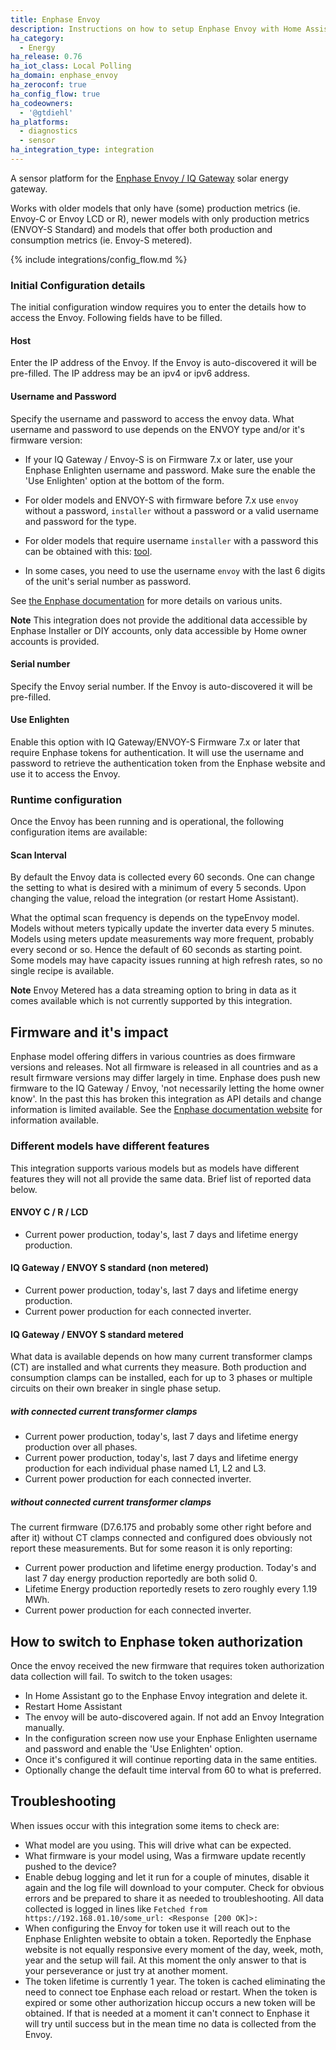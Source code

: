 ```yaml
---
title: Enphase Envoy
description: Instructions on how to setup Enphase Envoy with Home Assistant.
ha_category:
  - Energy
ha_release: 0.76
ha_iot_class: Local Polling
ha_domain: enphase_envoy
ha_zeroconf: true
ha_config_flow: true
ha_codeowners:
  - '@gtdiehl'
ha_platforms:
  - diagnostics
  - sensor
ha_integration_type: integration
---
```


A sensor platform for the [Enphase Envoy / IQ Gateway](https://[enphase.com/en-us/products-and-services/envoy-and-combiner](https://enphase.com/store/comunicacao)) solar energy gateway.

Works with older models that only have (some) production metrics (ie. Envoy-C or Envoy LCD or R), newer models with only production metrics (ENVOY-S Standard) and models that offer both production and consumption metrics (ie. Envoy-S metered).

{% include integrations/config_flow.md %}

### Initial Configuration details

The initial configuration window requires you to enter the details how to access the Envoy. Following fields have to be filled.

#### Host

Enter the IP address of the Envoy. If the Envoy is auto-discovered it will be pre-filled. The IP address may be an ipv4 or ipv6 address.

#### Username and Password

Specify the username and password to access the envoy data. What username and password to use depends on the ENVOY type and/or it's firmware version:

- If your IQ Gateway / Envoy-S is on Firmware 7.x or later, use your Enphase Enlighten username and password. Make sure the enable the 'Use Enlighten' option at the bottom of the form.

- For older models and ENVOY-S with firmware before 7.x use `envoy` without a password, `installer` without a password or a valid username and password for the type.

- For older models that require username `installer` with a password this can be obtained with this: [tool](https://thecomputerperson.wordpress.com/2016/08/28/reverse-engineering-the-enphase-installer-toolkit/).
- In some cases, you need to use the username `envoy` with the last 6 digits of the unit's serial number as password. 

See [the Enphase documentation](https://support.enphase.com/s/article/What-is-the-Username-and-Password-for-the-Administration-page-of-the-Envoy-local-interface) for more details on various units.

**Note** This integration does not provide the additional data accessible by Enphase Installer or DIY accounts, only data accessible by Home owner accounts is provided.

#### Serial number

Specify the Envoy serial number. If the Envoy is auto-discovered it will be pre-filled.

#### Use Enlighten

Enable this option with IQ Gateway/ENVOY-S Firmware 7.x or later that require Enphase tokens for authentication. It will use the username and password to retrieve the authentication token from the Enphase website and use it to access the Envoy.

### Runtime configuration

Once the Envoy has been running and is operational, the following configuration items are available:

#### Scan Interval

By default the Envoy data is collected every 60 seconds. One can change the setting to what is desired with a minimum of every 5 seconds. Upon changing the value, reload the integration (or restart Home Assistant).

What the optimal scan frequency is depends on the typeEnvoy model. Models without meters typically update the inverter data every 5 minutes. Models using meters update measurements way more frequent, probably every second or so. Hence the default of 60 seconds as starting point. Some models may have capacity issues running at high refresh rates, so no single recipe is available.

**Note** Envoy Metered has a data streaming option to bring in data as it comes available which is not currently supported by this integration.

## Firmware and it's impact

Enphase model offering differs in various countries as does firmware versions and releases. Not all firmware is released in all countries and as a result firmware versions may differ largely in time. Enphase does push new firmware to the IQ Gateway / Envoy, 'not necessarily letting the home owner know'. In the past this has broken this integration as API details and change information is limited available. See the [Enphase documentation website](https://enphase.com/installers/resources/documentation/communication) for information available.

### Different models have different features

This integration supports various models but as models have different features they will not all provide the same data. Brief list of reported data below.

#### ENVOY C / R / LCD

- Current power production, today's, last 7 days and lifetime energy production.

#### IQ Gateway / ENVOY S standard (non metered)

- Current power production, today's, last 7 days and lifetime energy production.
- Current power production for each connected inverter.

#### IQ Gateway / ENVOY S standard metered

What data is available depends on how many current transformer clamps (CT) are installed and what currents they measure. Both production and consumption clamps can be installed, each for up to 3 phases or multiple circuits on their own breaker in single phase setup.

##### with connected current transformer clamps

- Current power production, today's, last 7 days and lifetime energy production over all phases.
- Current power production, today's, last 7 days and lifetime energy production for each individual phase named L1, L2 and L3.
- Current power production for each connected inverter.

##### without connected current transformer clamps

The current firmware (D7.6.175 and probably some other right before and after it) without CT clamps connected and configured does obviously not report these measurements. But for some reason it is only reporting:

- Current power production and lifetime energy production. Today's and last 7 day energy production reportedly are both solid 0.
- Lifetime Energy production reportedly resets to zero roughly every 1.19 MWh.
- Current power production for each connected inverter.

## How to switch to Enphase token authorization

Once the envoy received the new firmware that requires token authorization data collection will fail. To switch to the token usages:

- In Home Assistant go to the Enphase Envoy integration and delete it.
- Restart Home Assistant
- The envoy will be auto-discovered again. If not add an Envoy Integration manually.
- In the configuration screen now use your Enphase Enlighten username and password and enable the 'Use Enlighten' option.
- Once it's configured it will continue reporting data in the same entities.
- Optionally change the default time interval from 60 to what is preferred.

## Troubleshooting

When issues occur with this integration some items to check are:

- What model are you using. This will drive what can be expected.
- What firmware is your model using, Was a firmware update recently pushed to the device?
- Enable debug logging and let it run for a couple of minutes, disable it again and the log file will download to your computer. Check for obvious errors and be prepared to share it as needed to troubleshooting. All data collected is logged in lines like `Fetched from https://192.168.01.10/some_url: <Response [200 OK]>:`
- When configuring the Envoy for token use it will reach out to the Enphase Enlighten website to obtain a token. Reportedly the Enphase website is not equally responsive every moment of the day, week, moth, year and the setup will fail. At this moment the only answer to that is your perseverance or just try at another moment.
- The token lifetime is currently 1 year. The token is cached eliminating the need to connect toe Enphase each reload or restart. When the token is expired or some other authorization hiccup occurs a new token will be obtained. If that is needed at a moment it can't connect to Enphase it will try until success but in the mean time no data is collected from the Envoy.

